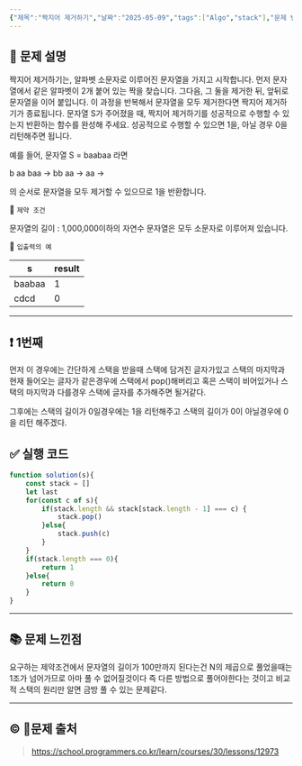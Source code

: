 ```yaml
---
{"제목":"짝지어 제거하기","날짜":"2025-05-09","tags":["Algo","stack"],"문제 번호":"11","출처":"https://school.programmers.co.kr/learn/courses/30/lessons/12973","dg-publish":true,"permalink":"/공부/Algo/스택/짝지어 제거하기/","dgPassFrontmatter":true,"created":"2025-05-09T15:49:05.898+09:00","updated":"2025-05-10T21:28:52.932+09:00"}
---
```


## 📔 문제 설명

짝지어 제거하기는, 알파벳 소문자로 이루어진 문자열을 가지고 시작합니다. 먼저 문자열에서 같은 알파벳이 2개 붙어 있는 짝을 찾습니다. 그다음, 그 둘을 제거한 뒤, 앞뒤로 문자열을 이어 붙입니다. 이 과정을 반복해서 문자열을 모두 제거한다면 짝지어 제거하기가 종료됩니다. 문자열 S가 주어졌을 때, 짝지어 제거하기를 성공적으로 수행할 수 있는지 반환하는 함수를 완성해 주세요. 성공적으로 수행할 수 있으면 1을, 아닐 경우 0을 리턴해주면 됩니다.

예를 들어, 문자열 S = baabaa 라면

b aa baa → bb aa → aa →

의 순서로 문자열을 모두 제거할 수 있으므로 1을 반환합니다.

📓 `제약 조건`

문자열의 길이 : 1,000,000이하의 자연수
문자열은 모두 소문자로 이루어져 있습니다.

📓 `입출력의 예`

| s      | result |
| ------ | ------ |
| baabaa | 1      |
| cdcd   | 0      |

---
## ❗ 1번째

먼저 이 경우에는 간단하게 스택을 받을때 스택에 담겨진 글자가있고 스택의 마지막과 현재 들어오는 글자가 같은경우에 스택에서 pop()해버리고 혹은 스택이 비어있거나 스택의 마지막과 다를경우 스택에 글자를 추가해주면 될거같다.

그후에는 스택의 길이가 0일경우에는 1을 리턴해주고 스택의 길이가 0이 아닐경우에 0을 리턴 해주겠다.
<br>
## ✅ 실행 코드
```js
function solution(s){
    const stack = []
    let last
    for(const c of s){
        if(stack.length && stack[stack.length - 1] === c) {
            stack.pop()
        }else{
            stack.push(c)
        }           
    }
    if(stack.length === 0){
        return 1              
    }else{
        return 0
    }
}
```
---
## 📚 문제 느낀점

요구하는 제약조건에서 문자열의 길이가 100만까지 된다는건 N의 제곱으로 풀었을때는 1조가 넘어가므로 아마 풀 수 없어질것이다 즉 다른 방법으로 풀어야한다는 것이고 비교적 스택의 원리만 알면 금방 풀 수 있는 문제같다.

---
## © 문제 출처

> https://school.programmers.co.kr/learn/courses/30/lessons/12973
